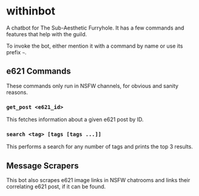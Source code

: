 # withinbot

A chatbot for The Sub-Aesthetic Furryhole. It has a few commands and features
that help with the guild.

To invoke the bot, either mention it with a command by name or use its prefix
`~`.

## e621 Commands

These commands only run in NSFW channels, for obvious and sanity reasons.

### `get_post <e621_id>`

This fetches information about a given e621 post by ID.

### `search <tag> [tags [tags ...]]`

This performs a search for any number of tags and prints the top 3 results.

## Message Scrapers

This bot also scrapes e621 image links in NSFW chatrooms and links their
correlating e621 post, if it can be found.
